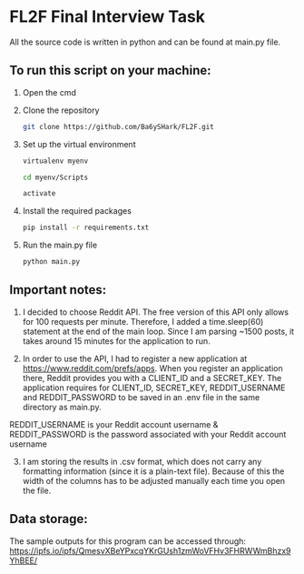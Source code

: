 # FL2F Final Interview Task

All the source code is written in python and can be found at main.py file.

## To run this script on your machine:

1. Open the cmd

2. Clone the repository
   ```bash
   git clone https://github.com/Ba6ySHark/FL2F.git
   ```
   
3. Set up the virtual environment
   ```bash
   virtualenv myenv
   ```
   ```bash
   cd myenv/Scripts
   ```
   ```bash
   activate
   ```
   
4. Install the required packages
   ```bash
   pip install -r requirements.txt
   ```

5. Run the main.py file
   ```bash
   python main.py
   ```
## Important notes:

1. I decided to choose Reddit API. The free version of this API only allows for 100 requests per minute. Therefore, I added a time.sleep(60) statement at the end of the main loop. Since I am parsing ~1500 posts, it takes around 15 minutes for the application to run.

2. In order to use the API, I had to register a new application at https://www.reddit.com/prefs/apps. When you register an application there, Reddit provides you with a CLIENT_ID and a SECRET_KEY. The application requires for CLIENT_ID, SECRET_KEY, REDDIT_USERNAME and REDDIT_PASSWORD to be saved in an .env file in the same directory as main.py.

REDDIT_USERNAME is your Reddit account username &
REDDIT_PASSWORD is the password associated with your Reddit account username

3. I am storing the results in .csv format, which does not carry any formatting information (since it is a plain-text file). Because of this the width of the columns has to be adjusted manually each time you open the file.

## Data storage:

The sample outputs for this program can be accessed through: <br>
   https://ipfs.io/ipfs/QmesvXBeYPxcqYKrGUsh1zmWoVFHv3FHRWWmBhzx9YhBEE/
